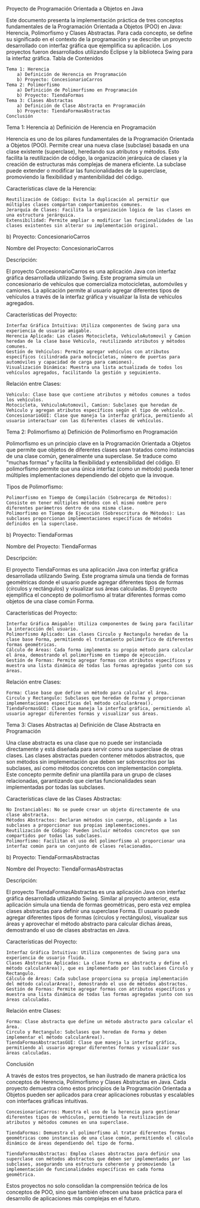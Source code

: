 Proyecto de Programación Orientada a Objetos en Java

Este documento presenta la implementación práctica de tres conceptos fundamentales de la Programación Orientada a Objetos (POO) en Java: Herencia, Polimorfismo y Clases Abstractas. Para cada concepto, se define su significado en el contexto de la programación y se describe un proyecto desarrollado con interfaz gráfica que ejemplifica su aplicación. Los proyectos fueron desarrollados utilizando Eclipse y la biblioteca Swing para la interfaz gráfica.
Tabla de Contenidos

    Tema 1: Herencia
        a) Definición de Herencia en Programación
        b) Proyecto: ConcesionarioCarros
    Tema 2: Polimorfismo
        a) Definición de Polimorfismo en Programación
        b) Proyecto: TiendaFormas
    Tema 3: Clases Abstractas
        a) Definición de Clase Abstracta en Programación
        b) Proyecto: TiendaFormasAbstractas
    Conclusión

Tema 1: Herencia
a) Definición de Herencia en Programación

Herencia es uno de los pilares fundamentales de la Programación Orientada a Objetos (POO). Permite crear una nueva clase (subclase) basada en una clase existente (superclase), heredando sus atributos y métodos. Esto facilita la reutilización de código, la organización jerárquica de clases y la creación de estructuras más complejas de manera eficiente. La subclase puede extender o modificar las funcionalidades de la superclase, promoviendo la flexibilidad y mantenibilidad del código.

Características clave de la Herencia:

    Reutilización de Código: Evita la duplicación al permitir que múltiples clases compartan comportamientos comunes.
    Jerarquía de Clases: Facilita la organización lógica de las clases en una estructura jerárquica.
    Extensibilidad: Permite ampliar o modificar las funcionalidades de las clases existentes sin alterar su implementación original.

b) Proyecto: ConcesionarioCarros

Nombre del Proyecto: ConcesionarioCarros

Descripción:

El proyecto ConcesionarioCarros es una aplicación Java con interfaz gráfica desarrollada utilizando Swing. Este programa simula un concesionario de vehículos que comercializa motocicletas, automóviles y camiones. La aplicación permite al usuario agregar diferentes tipos de vehículos a través de la interfaz gráfica y visualizar la lista de vehículos agregados.

Características del Proyecto:

    Interfaz Gráfica Intuitiva: Utiliza componentes de Swing para una experiencia de usuario amigable.
    Herencia Aplicada: Las clases Motocicleta, VehiculoAutomovil y Camion heredan de la clase base Vehiculo, reutilizando atributos y métodos comunes.
    Gestión de Vehículos: Permite agregar vehículos con atributos específicos (cilindrada para motocicletas, número de puertas para automóviles y capacidad de carga para camiones).
    Visualización Dinámica: Muestra una lista actualizada de todos los vehículos agregados, facilitando la gestión y seguimiento.

Relación entre Clases:

    Vehiculo: Clase base que contiene atributos y métodos comunes a todos los vehículos.
    Motocicleta, VehiculoAutomovil, Camion: Subclases que heredan de Vehiculo y agregan atributos específicos según el tipo de vehículo.
    ConcesionarioGUI: Clase que maneja la interfaz gráfica, permitiendo al usuario interactuar con las diferentes clases de vehículos.

Tema 2: Polimorfismo
a) Definición de Polimorfismo en Programación

Polimorfismo es un principio clave en la Programación Orientada a Objetos que permite que objetos de diferentes clases sean tratados como instancias de una clase común, generalmente una superclase. Se traduce como "muchas formas" y facilita la flexibilidad y extensibilidad del código. El polimorfismo permite que una única interfaz (como un método) pueda tener múltiples implementaciones dependiendo del objeto que la invoque.

Tipos de Polimorfismo:

    Polimorfismo en Tiempo de Compilación (Sobrecarga de Métodos): Consiste en tener múltiples métodos con el mismo nombre pero diferentes parámetros dentro de una misma clase.
    Polimorfismo en Tiempo de Ejecución (Sobrescritura de Métodos): Las subclases proporcionan implementaciones específicas de métodos definidos en la superclase.

b) Proyecto: TiendaFormas

Nombre del Proyecto: TiendaFormas

Descripción:

El proyecto TiendaFormas es una aplicación Java con interfaz gráfica desarrollada utilizando Swing. Este programa simula una tienda de formas geométricas donde el usuario puede agregar diferentes tipos de formas (círculos y rectángulos) y visualizar sus áreas calculadas. El proyecto ejemplifica el concepto de polimorfismo al tratar diferentes formas como objetos de una clase común Forma.

Características del Proyecto:

    Interfaz Gráfica Amigable: Utiliza componentes de Swing para facilitar la interacción del usuario.
    Polimorfismo Aplicado: Las clases Circulo y Rectangulo heredan de la clase base Forma, permitiendo el tratamiento polimórfico de diferentes formas geométricas.
    Cálculo de Áreas: Cada forma implementa su propio método para calcular el área, demostrando el polimorfismo en tiempo de ejecución.
    Gestión de Formas: Permite agregar formas con atributos específicos y muestra una lista dinámica de todas las formas agregadas junto con sus áreas.

Relación entre Clases:

    Forma: Clase base que define un método para calcular el área.
    Circulo y Rectangulo: Subclases que heredan de Forma y proporcionan implementaciones específicas del método calcularArea().
    TiendaFormasGUI: Clase que maneja la interfaz gráfica, permitiendo al usuario agregar diferentes formas y visualizar sus áreas.

Tema 3: Clases Abstractas
a) Definición de Clase Abstracta en Programación

Una clase abstracta es una clase que no puede ser instanciada directamente y está diseñada para servir como una superclase de otras clases. Las clases abstractas pueden contener métodos abstractos, que son métodos sin implementación que deben ser sobrescritos por las subclases, así como métodos concretos con implementación completa. Este concepto permite definir una plantilla para un grupo de clases relacionadas, garantizando que ciertas funcionalidades sean implementadas por todas las subclases.

Características clave de las Clases Abstractas:

    No Instanciables: No se puede crear un objeto directamente de una clase abstracta.
    Métodos Abstractos: Declaran métodos sin cuerpo, obligando a las subclases a proporcionar sus propias implementaciones.
    Reutilización de Código: Pueden incluir métodos concretos que son compartidos por todas las subclases.
    Polimorfismo: Facilitan el uso del polimorfismo al proporcionar una interfaz común para un conjunto de clases relacionadas.

b) Proyecto: TiendaFormasAbstractas

Nombre del Proyecto: TiendaFormasAbstractas

Descripción:

El proyecto TiendaFormasAbstractas es una aplicación Java con interfaz gráfica desarrollada utilizando Swing. Similar al proyecto anterior, esta aplicación simula una tienda de formas geométricas, pero esta vez emplea clases abstractas para definir una superclase Forma. El usuario puede agregar diferentes tipos de formas (círculos y rectángulos), visualizar sus áreas y aprovechar el método abstracto para calcular dichas áreas, demostrando el uso de clases abstractas en Java.

Características del Proyecto:

    Interfaz Gráfica Intuitiva: Utiliza componentes de Swing para una experiencia de usuario fluida.
    Clases Abstractas Aplicadas: La clase Forma es abstracta y define el método calcularArea(), que es implementado por las subclases Circulo y Rectangulo.
    Cálculo de Áreas: Cada subclase proporciona su propia implementación del método calcularArea(), demostrando el uso de métodos abstractos.
    Gestión de Formas: Permite agregar formas con atributos específicos y muestra una lista dinámica de todas las formas agregadas junto con sus áreas calculadas.

Relación entre Clases:

    Forma: Clase abstracta que define un método abstracto para calcular el área.
    Circulo y Rectangulo: Subclases que heredan de Forma y deben implementar el método calcularArea().
    TiendaFormasAbstractasGUI: Clase que maneja la interfaz gráfica, permitiendo al usuario agregar diferentes formas y visualizar sus áreas calculadas.

Conclusión

A través de estos tres proyectos, se han ilustrado de manera práctica los conceptos de Herencia, Polimorfismo y Clases Abstractas en Java. Cada proyecto demuestra cómo estos principios de la Programación Orientada a Objetos pueden ser aplicados para crear aplicaciones robustas y escalables con interfaces gráficas intuitivas.

    ConcesionarioCarros: Muestra el uso de la herencia para gestionar diferentes tipos de vehículos, permitiendo la reutilización de atributos y métodos comunes en una superclase.

    TiendaFormas: Demuestra el polimorfismo al tratar diferentes formas geométricas como instancias de una clase común, permitiendo el cálculo dinámico de áreas dependiendo del tipo de forma.

    TiendaFormasAbstractas: Emplea clases abstractas para definir una superclase con métodos abstractos que deben ser implementados por las subclases, asegurando una estructura coherente y promoviendo la implementación de funcionalidades específicas en cada forma geométrica.

Estos proyectos no solo consolidan la comprensión teórica de los conceptos de POO, sino que también ofrecen una base práctica para el desarrollo de aplicaciones más complejas en el futuro.
